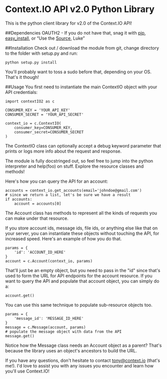 Context.IO API v2.0 Python Library
==================================

This is the python client library for v2.0 of the Context.IO API!

##Dependencies
OAUTH2 - If you do not have that, snag it with [pip](https://www.google.com/url?q=https%3A%2F%2Fpypi.python.org%2Fpypi%2Fpip&sa=D&sntz=1&usg=AFQjCNGThKX2uJ01ZiRnmc_lao8tNGFUWQ), [easy_install](http://www.google.com/url?q=http%3A%2F%2Fpeak.telecommunity.com%2FDevCenter%2FEasyInstall&sa=D&sntz=1&usg=AFQjCNHFUDQFUuIc_nAtn_ZV6OzPlMdt1Q), or “Use the [Source](https://www.google.com/url?q=https%3A%2F%2Fgithub.com%2Fsimplegeo%2Fpython-oauth2&sa=D&sntz=1&usg=AFQjCNE10w9QqYPSys1u6dHAzq6pMVGqKw), Luke”

##Installation
Check out / download the module from git, change directory to the folder with setup.py and run:

    python setup.py install

You'll probably want to toss a sudo before that, depending on your OS. That's it though!

##Usage
You first need to instantiate the main ContextIO object with your API credentials:

	import contextIO2 as c
    
	CONSUMER_KEY = 'YOUR_API_KEY'
	CONSUMER_SECRET = 'YOUR_API_SECRET'
    
	context_io = c.ContextIO(
		consumer_key=CONSUMER_KEY, 
		consumer_secret=CONSUMER_SECRET
	)

The ContextIO class can optionally accept a debug keyword parameter that prints or logs more info about the request and response.

The module is fully docstringed out, so feel free to jump into the python interpreter and help(foo) on stuff. Explore the resource classes and methods!

Here's how you can query the API for an account:

    accounts = context_io.get_accounts(email='johndoe@gmail.com')
    # since we return a list, let's be sure we have a result
    if accounts:
        account = accounts[0]

The Account class has methods to represent all the kinds of requests you can make under that resource.

If you store account ids, message ids, file ids, or anything else like that on your server, you can instantiate these objects without touching the API, for increased speed. Here's an example of how you do that.

	params = {
		'id': 'ACCOUNT_ID_HERE'
	}
	account = c.Account(context_io, params)

That'll just be an empty object, but you need to pass in the "id" since that's used to form the URL for API endpoints for the account resource. If you want to query the API and populate that account object, you can simply do a:

	account.get()

You can use this same technique to populate sub-resource objects too.

	params = {
		'message_id': 'MESSAGE_ID_HERE'
	}
	message = c.Message(account, params)
	# populate the message object with data from the API
	message.get()

Notice how the Message class needs an Account object as a parent? That's because the library uses an object's ancestors to build the URL.

If you have any questions, don't hesitate to contact tony@context.io (that's me!). I'd love to assist you with any issues you encounter and learn how you'll use Context.IO!
